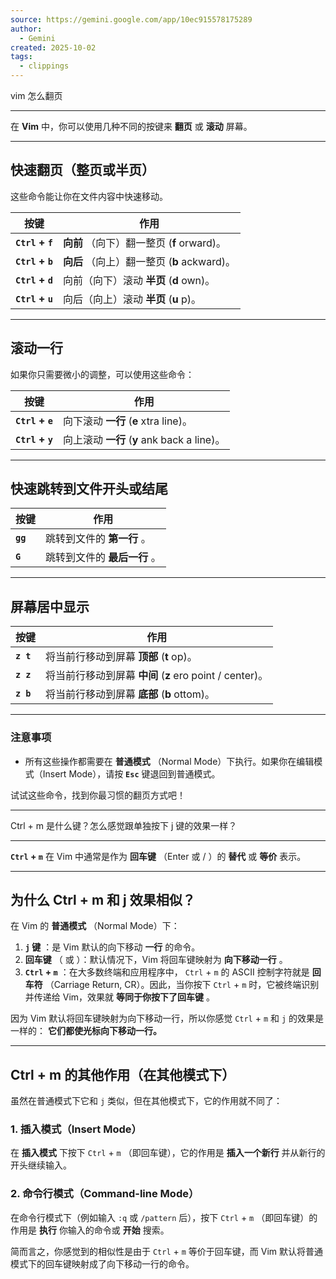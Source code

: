 ```yaml
---
source: https://gemini.google.com/app/10ec915578175289
author:
  - Gemini
created: 2025-10-02
tags:
  - clippings
---
```


vim 怎么翻页

---

在 **Vim** 中，你可以使用几种不同的按键来 **翻页** 或 **滚动** 屏幕。

---

## 快速翻页（整页或半页）

这些命令能让你在文件内容中快速移动。

| 按键             | 作用                                        |
| ---------------- | ------------------------------------------- |
| **`Ctrl` + `f`** | **向前** （向下）翻一整页 (**f** orward)。  |
| **`Ctrl` + `b`** | **向后** （向上）翻一整页 (**b** ackward)。 |
| **`Ctrl` + `d`** | 向前（向下）滚动 **半页** (**d** own)。     |
| **`Ctrl` + `u`** | 向后（向上）滚动 **半页** (**u** p)。       |

---

## 滚动一行

如果你只需要微小的调整，可以使用这些命令：

| 按键             | 作用                                        |
| ---------------- | ------------------------------------------- |
| **`Ctrl` + `e`** | 向下滚动 **一行** (**e** xtra line)。       |
| **`Ctrl` + `y`** | 向上滚动 **一行** (**y** ank back a line)。 |

---

## 快速跳转到文件开头或结尾

| 按键     | 作用                         |
| -------- | ---------------------------- |
| **`gg`** | 跳转到文件的 **第一行** 。   |
| **`G`**  | 跳转到文件的 **最后一行** 。 |

---

## 屏幕居中显示

| 按键      | 作用                                                     |
| --------- | -------------------------------------------------------- |
| **`z t`** | 将当前行移动到屏幕 **顶部** (**t** op)。                 |
| **`z z`** | 将当前行移动到屏幕 **中间** (**z** ero point / center)。 |
| **`z b`** | 将当前行移动到屏幕 **底部** (**b** ottom)。              |

---

### 注意事项

- 所有这些操作都需要在 **普通模式** （Normal Mode）下执行。如果你在编辑模式（Insert Mode），请按 **`Esc`** 键退回到普通模式。

试试这些命令，找到你最习惯的翻页方式吧！

---

Ctrl + m 是什么键？怎么感觉跟单独按下 j 键的效果一样？

---

**`Ctrl` + `m`** 在 Vim 中通常是作为 **回车键** （Enter 或 / ）的 **替代** 或 **等价** 表示。

---

## 为什么 Ctrl + m 和 j 效果相似？

在 Vim 的 **普通模式** （Normal Mode）下：

1. **`j` 键** ：是 Vim 默认的向下移动 **一行** 的命令。
2. **回车键** （ 或 ）：默认情况下，Vim 将回车键映射为 **向下移动一行** 。
3. **`Ctrl` + `m`** ：在大多数终端和应用程序中， `Ctrl` + `m` 的 ASCII 控制字符就是 **回车符** （Carriage Return, CR）。因此，当你按下 `Ctrl` + `m` 时，它被终端识别并传递给 Vim，效果就 **等同于你按下了回车键** 。

因为 Vim 默认将回车键映射为向下移动一行，所以你感觉 `Ctrl` + `m` 和 `j` 的效果是一样的： **它们都使光标向下移动一行。**

---

## Ctrl + m 的其他作用（在其他模式下）

虽然在普通模式下它和 `j` 类似，但在其他模式下，它的作用就不同了：

### 1\. 插入模式（Insert Mode）

在 **插入模式** 下按下 `Ctrl` + `m` （即回车键），它的作用是 **插入一个新行** 并从新行的开头继续输入。

### 2\. 命令行模式（Command-line Mode）

在命令行模式下（例如输入 `:q` 或 `/pattern` 后），按下 `Ctrl` + `m` （即回车键）的作用是 **执行** 你输入的命令或 **开始** 搜索。

简而言之，你感觉到的相似性是由于 `Ctrl` + `m` 等价于回车键，而 Vim 默认将普通模式下的回车键映射成了向下移动一行的命令。
